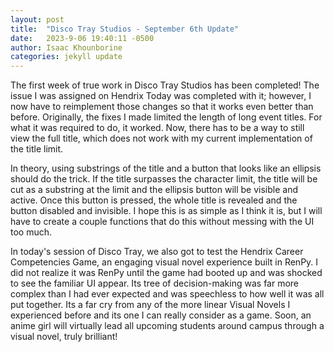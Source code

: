 ```yaml
---
layout: post
title:  "Disco Tray Studios - September 6th Update"
date:   2023-9-06 19:40:11 -0500
author: Isaac Khounborine
categories: jekyll update
---
```


The first week of true work in Disco Tray Studios has been completed! The issue I was assigned on Hendrix Today was completed with it; however, I now have to reimplement those changes so that it works even better than before. Originally, the fixes I made limited the length of long event titles. For what it was required to do, it worked. Now, there has to be a way to still view the full title, which does not work with my current implementation of the title limit.

In theory, using substrings of the title and a button that looks like an ellipsis should do the trick. If the title surpasses the character limit, the title will be cut as a substring at the limit and the ellipsis button will be visible and active. Once this button is pressed, the whole title is revealed and the button disabled and invisible. I hope this is as simple as I think it is, but I will have to create a couple functions that do this without messing with the UI too much.

In today's session of Disco Tray, we also got to test the Hendrix Career Competencies Game, an engaging visual novel experience built in RenPy. I did not realize it was RenPy until the game had booted up and was shocked to see the familiar UI appear. Its tree of decision-making was far more complex than I had ever expected and was speechless to how well it was all put together. Its a far cry from any of the more linear Visual Novels I experienced before and its one I can really consider as a game. Soon, an anime girl will virtually lead all upcoming students around campus through a visual novel, truly brilliant!
